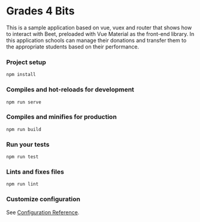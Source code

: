 # Grades 4 Bits

This is a sample application based on vue, vuex and router that shows how to interact with Beet, preloaded with Vue Material as the front-end library. In this application schools can manage their donations and transfer them to the appropriate students based on their performance.


### Project setup

```
npm install
```

### Compiles and hot-reloads for development
```
npm run serve
```

### Compiles and minifies for production
```
npm run build
```

### Run your tests
```
npm run test
```

### Lints and fixes files
```
npm run lint
```

### Customize configuration
See [Configuration Reference](https://cli.vuejs.org/config/).
